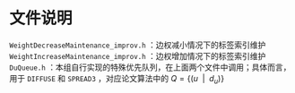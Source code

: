 # 文件说明
`WeightDecreaseMaintenance_improv.h` ：边权减小情况下的标签索引维护
`WeightIncreaseMaintenance_improv.h` ：边权增加情况下的标签索引维护
`DuQueue.h` ：本组自行实现的特殊优先队列，在上面两个文件中调用；具体而言，用于 `DIFFUSE` 和 `SPREAD3` ，对应论文算法中的 $Q = \{(u\enspace|\enspace d_u)\}$ 